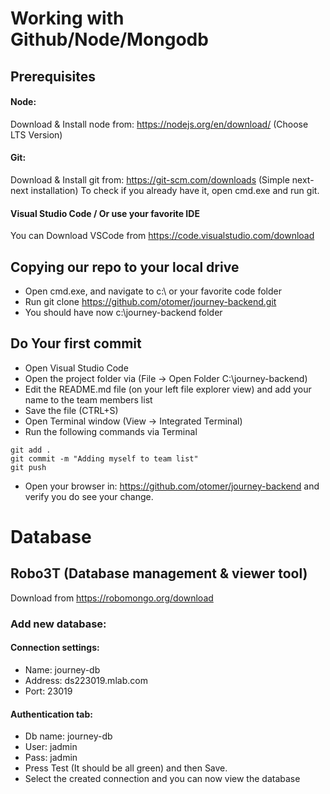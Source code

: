 # Working with Github/Node/Mongodb

## Prerequisites
#### Node:
Download & Install node from: https://nodejs.org/en/download/ (Choose LTS Version)
#### Git: 
Download & Install git from: https://git-scm.com/downloads (Simple next-next installation) To check if you already have it, open cmd.exe and run git.
#### Visual Studio Code / Or use your favorite IDE
You can Download VSCode from https://code.visualstudio.com/download 

## Copying our repo to your local drive
* Open cmd.exe, and navigate to c:\ or your favorite code folder
* Run git clone https://github.com/otomer/journey-backend.git
* You should have now c:\journey-backend folder

## Do Your first commit
* Open Visual Studio Code
* Open the project folder via (File → Open Folder C:\journey-backend)
* Edit the README.md file (on your left file explorer view) and add your name to the team members list
* Save the file (CTRL+S)
* Open Terminal window (View → Integrated Terminal)
* Run the following commands via Terminal
```
git add .
git commit -m "Adding myself to team list"
git push
```
* Open your browser in: https://github.com/otomer/journey-backend and verify you do see your change.

# Database 
## Robo3T (Database management & viewer tool)
Download from https://robomongo.org/download

### Add new database: 
#### Connection settings:
* Name: journey-db
* Address: ds223019.mlab.com
* Port: 23019
#### Authentication tab:
* Db name: journey-db
* User: jadmin
* Pass: jadmin
* Press Test (It should be all green) and then Save.
* Select the created connection and you can now view the database
 
